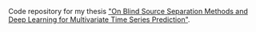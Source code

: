 Code repository for my thesis ["On Blind Source Separation Methods and Deep Learning for Multivariate Time Series Prediction"](https://gitdew.github.io/pdfs/thesis.pdf).
